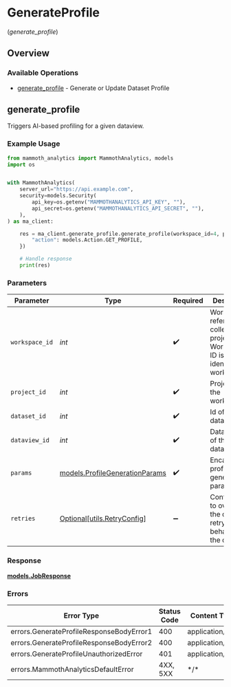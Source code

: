 # GenerateProfile
(*generate_profile*)

## Overview

### Available Operations

* [generate_profile](#generate_profile) - Generate or Update Dataset Profile

## generate_profile

Triggers AI-based profiling for a given dataview.

### Example Usage

<!-- UsageSnippet language="python" operationID="GenerateProfile" method="post" path="/workspaces/{workspace_id}/projects/{project_id}/datasets/{dataset_id}/dataviews/{dataview_id}/profile_generation" -->
```python
from mammoth_analytics import MammothAnalytics, models
import os


with MammothAnalytics(
    server_url="https://api.example.com",
    security=models.Security(
        api_key=os.getenv("MAMMOTHANALYTICS_API_KEY", ""),
        api_secret=os.getenv("MAMMOTHANALYTICS_API_SECRET", ""),
    ),
) as ma_client:

    res = ma_client.generate_profile.generate_profile(workspace_id=4, project_id=4, dataset_id=121, dataview_id=4, params={
        "action": models.Action.GET_PROFILE,
    })

    # Handle response
    print(res)

```

### Parameters

| Parameter                                                                                      | Type                                                                                           | Required                                                                                       | Description                                                                                    | Example                                                                                        |
| ---------------------------------------------------------------------------------------------- | ---------------------------------------------------------------------------------------------- | ---------------------------------------------------------------------------------------------- | ---------------------------------------------------------------------------------------------- | ---------------------------------------------------------------------------------------------- |
| `workspace_id`                                                                                 | *int*                                                                                          | :heavy_check_mark:                                                                             | Workspace refers to a collection of projects. Workspace ID is unique identifier for workspace. | 4                                                                                              |
| `project_id`                                                                                   | *int*                                                                                          | :heavy_check_mark:                                                                             | Project ID of the workspace                                                                    | 4                                                                                              |
| `dataset_id`                                                                                   | *int*                                                                                          | :heavy_check_mark:                                                                             | Id of the dataset                                                                              | 121                                                                                            |
| `dataview_id`                                                                                  | *int*                                                                                          | :heavy_check_mark:                                                                             | Dataview ID of the dataset                                                                     | 4                                                                                              |
| `params`                                                                                       | [models.ProfileGenerationParams](../../models/profilegenerationparams.md)                      | :heavy_check_mark:                                                                             | Encapsulated profile generation parameters                                                     |                                                                                                |
| `retries`                                                                                      | [Optional[utils.RetryConfig]](../../models/utils/retryconfig.md)                               | :heavy_minus_sign:                                                                             | Configuration to override the default retry behavior of the client.                            |                                                                                                |

### Response

**[models.JobResponse](../../models/jobresponse.md)**

### Errors

| Error Type                               | Status Code                              | Content Type                             |
| ---------------------------------------- | ---------------------------------------- | ---------------------------------------- |
| errors.GenerateProfileResponseBodyError1 | 400                                      | application/json                         |
| errors.GenerateProfileResponseBodyError2 | 400                                      | application/json                         |
| errors.GenerateProfileUnauthorizedError  | 401                                      | application/json                         |
| errors.MammothAnalyticsDefaultError      | 4XX, 5XX                                 | \*/\*                                    |